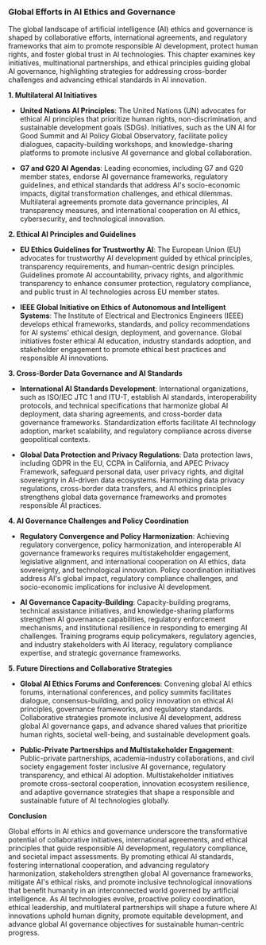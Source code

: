 ### Global Efforts in AI Ethics and Governance

The global landscape of artificial intelligence (AI) ethics and governance is shaped by collaborative efforts, international agreements, and regulatory frameworks that aim to promote responsible AI development, protect human rights, and foster global trust in AI technologies. This chapter examines key initiatives, multinational partnerships, and ethical principles guiding global AI governance, highlighting strategies for addressing cross-border challenges and advancing ethical standards in AI innovation.

**1. Multilateral AI Initiatives**

- **United Nations AI Principles**: The United Nations (UN) advocates for ethical AI principles that prioritize human rights, non-discrimination, and sustainable development goals (SDGs). Initiatives, such as the UN AI for Good Summit and AI Policy Global Observatory, facilitate policy dialogues, capacity-building workshops, and knowledge-sharing platforms to promote inclusive AI governance and global collaboration.
    
- **G7 and G20 AI Agendas**: Leading economies, including G7 and G20 member states, endorse AI governance frameworks, regulatory guidelines, and ethical standards that address AI's socio-economic impacts, digital transformation challenges, and ethical dilemmas. Multilateral agreements promote data governance principles, AI transparency measures, and international cooperation on AI ethics, cybersecurity, and technological innovation.
    

**2. Ethical AI Principles and Guidelines**

- **EU Ethics Guidelines for Trustworthy AI**: The European Union (EU) advocates for trustworthy AI development guided by ethical principles, transparency requirements, and human-centric design principles. Guidelines promote AI accountability, privacy rights, and algorithmic transparency to enhance consumer protection, regulatory compliance, and public trust in AI technologies across EU member states.
    
- **IEEE Global Initiative on Ethics of Autonomous and Intelligent Systems**: The Institute of Electrical and Electronics Engineers (IEEE) develops ethical frameworks, standards, and policy recommendations for AI systems' ethical design, deployment, and governance. Global initiatives foster ethical AI education, industry standards adoption, and stakeholder engagement to promote ethical best practices and responsible AI innovations.
    

**3. Cross-Border Data Governance and AI Standards**

- **International AI Standards Development**: International organizations, such as ISO/IEC JTC 1 and ITU-T, establish AI standards, interoperability protocols, and technical specifications that harmonize global AI deployment, data sharing agreements, and cross-border data governance frameworks. Standardization efforts facilitate AI technology adoption, market scalability, and regulatory compliance across diverse geopolitical contexts.
    
- **Global Data Protection and Privacy Regulations**: Data protection laws, including GDPR in the EU, CCPA in California, and APEC Privacy Framework, safeguard personal data, user privacy rights, and digital sovereignty in AI-driven data ecosystems. Harmonizing data privacy regulations, cross-border data transfers, and AI ethics principles strengthens global data governance frameworks and promotes responsible AI practices.
    

**4. AI Governance Challenges and Policy Coordination**

- **Regulatory Convergence and Policy Harmonization**: Achieving regulatory convergence, policy harmonization, and interoperable AI governance frameworks requires multistakeholder engagement, legislative alignment, and international cooperation on AI ethics, data sovereignty, and technological innovation. Policy coordination initiatives address AI's global impact, regulatory compliance challenges, and socio-economic implications for inclusive AI development.
    
- **AI Governance Capacity-Building**: Capacity-building programs, technical assistance initiatives, and knowledge-sharing platforms strengthen AI governance capabilities, regulatory enforcement mechanisms, and institutional resilience in responding to emerging AI challenges. Training programs equip policymakers, regulatory agencies, and industry stakeholders with AI literacy, regulatory compliance expertise, and strategic governance frameworks.
    

**5. Future Directions and Collaborative Strategies**

- **Global AI Ethics Forums and Conferences**: Convening global AI ethics forums, international conferences, and policy summits facilitates dialogue, consensus-building, and policy innovation on ethical AI principles, governance frameworks, and regulatory standards. Collaborative strategies promote inclusive AI development, address global AI governance gaps, and advance shared values that prioritize human rights, societal well-being, and sustainable development goals.
    
- **Public-Private Partnerships and Multistakeholder Engagement**: Public-private partnerships, academia-industry collaborations, and civil society engagement foster inclusive AI governance, regulatory transparency, and ethical AI adoption. Multistakeholder initiatives promote cross-sectoral cooperation, innovation ecosystem resilience, and adaptive governance strategies that shape a responsible and sustainable future of AI technologies globally.
    

**Conclusion**

Global efforts in AI ethics and governance underscore the transformative potential of collaborative initiatives, international agreements, and ethical principles that guide responsible AI development, regulatory compliance, and societal impact assessments. By promoting ethical AI standards, fostering international cooperation, and advancing regulatory harmonization, stakeholders strengthen global AI governance frameworks, mitigate AI's ethical risks, and promote inclusive technological innovations that benefit humanity in an interconnected world governed by artificial intelligence. As AI technologies evolve, proactive policy coordination, ethical leadership, and multilateral partnerships will shape a future where AI innovations uphold human dignity, promote equitable development, and advance global AI governance objectives for sustainable human-centric progress.